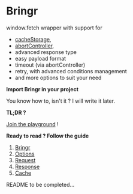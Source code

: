# Bringr

window.fetch wrapper with support for
- [cacheStorage](https://developer.mozilla.org/en-US/docs/Web/API/CacheStorage), 
- [abortController](https://developer.mozilla.org/en-US/docs/Web/API/AbortController), 
- advanced response type
- easy payload format
- timeout (via abortController)
- retry, with advanced conditions management
- and more options to suit your need 

**Import Bringr in your project**

You know how to, isn't it ? I will write it later.

**TL;DR ?**

[Join the playground](https://tibolan.github.io/Bringr/) !

**Ready to read ? Follow the guide**

1. [Bringr](Bringr.md) 
2. [Options](options.md)
3. [Request](request.md)
4. [Response](response.md)
5. [Cache](cache.md)

README to be completed...
